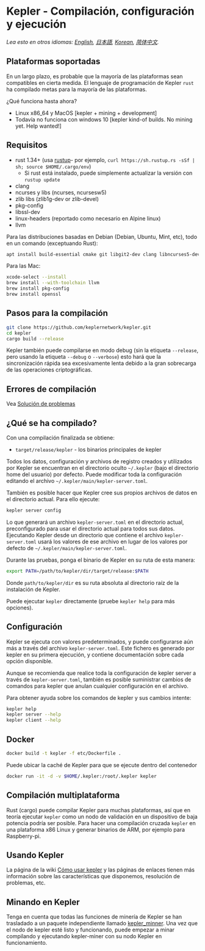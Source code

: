 # Kepler - Compilación, configuración y ejecución

*Lea esto en otros idiomas: [English](build.md), [日本語](build_JP.md), [Korean](build_KR.md), [简体中文](build_ZH-CN.md).*

## Plataformas soportadas

En un largo plazo, es probable que la mayoría de las plataformas sean compatibles en cierta medida.
El lenguaje de programación de Kepler `rust` ha compilado metas para la mayoría de las plataformas.

¿Qué funciona hasta ahora?

* Linux x86\_64 y MacOS [kepler + mining + development]
* Todavía no funciona con windows 10 [kepler kind-of builds. No mining yet. Help wanted!]

## Requisitos

* rust 1.34+ (usa [rustup]((https://www.rustup.rs/))- por ejemplo, `curl https://sh.rustup.rs -sSf | sh; source $HOME/.cargo/env`)
  * Si rust está instalado, puede simplemente actualizar la versión con  `rustup update`
* clang
* ncurses y libs (ncurses, ncursesw5)
* zlib libs (zlib1g-dev or zlib-devel)
* pkg-config
* libssl-dev
* linux-headers (reportado como necesario en Alpine linux)
* llvm

Para las distribuciones basadas en Debian (Debian, Ubuntu, Mint, etc), todo en un comando (exceptuando Rust):

```sh
apt install build-essential cmake git libgit2-dev clang libncurses5-dev libncursesw5-dev zlib1g-dev pkg-config libssl-dev llvm
```

Para las Mac:

```sh
xcode-select --install
brew install --with-toolchain llvm
brew install pkg-config
brew install openssl
```

## Pasos para la compilación

```sh
git clone https://github.com/keplernetwork/kepler.git
cd kepler
cargo build --release
```

Kepler también puede compilarse en modo debug (sin la etiqueta `--release`, pero usando la etiqueta `--debug` o `--verbose`) esto hará que la sincronización rápida sea excesivamente lenta debido a la gran sobrecarga de las operaciones criptográficas.

## Errores de compilación

Vea [Solución de problemas](https://github.com/keplernetwork/docs/wiki/Troubleshooting)

## ¿Qué se ha compilado?

Con una compilación finalizada se obtiene:

* `target/release/kepler` - los binarios principales de kepler

Todos los datos, configuración y archivos de registro creados y utilizados por Kepler se encuentran en el directorio oculto `~/.kepler` (bajo el directorio home del usuario) por defecto. Puede modificar toda la configuración editando el archivo `~/.kepler/main/kepler-server.toml`.

También es posible hacer que Kepler cree sus propios archivos de datos en el directorio actual. Para ello ejecute:

```sh
kepler server config
```

Lo que generará un archivo `kepler-server.toml` en el directorio actual, preconfigurado para usar el directorio actual para todos sus datos. Ejecutando Kepler desde un directorio que contiene el archivo `kepler-server.toml` usará los valores de ese archivo en lugar de los valores por defecto de `~/.kepler/main/kepler-server.toml`.

Durante las pruebas, ponga el binario de Kepler en su ruta de esta manera:

```sh
export PATH=/path/to/kepler/dir/target/release:$PATH
```

Donde `path/to/kepler/dir` es su ruta absoluta al directorio raíz de la instalación de Kepler.

Puede ejecutar `kepler` directamente (pruebe `kepler help` para más opciones).

## Configuración

Kepler se ejecuta con valores predeterminados, y puede configurarse aún más a través del archivo `kepler-server.toml`. Este fichero es generado por kepler en su primera ejecución, y contiene documentación sobre cada opción disponible.

Aunque se recomienda que realice toda la configuración de kepler server a través de `kepler-server.toml`, también es posible suministrar cambios de comandos para kepler que anulan cualquier configuración en el archivo.

Para obtener ayuda sobre los comandos de kepler y sus cambios intente:

```sh
kepler help
kepler server --help
kepler client --help
```

## Docker

```sh
docker build -t kepler -f etc/Dockerfile .
```

Puede ubicar la caché de Kepler para que se ejecute dentro del contenedor

```sh
docker run -it -d -v $HOME/.kepler:/root/.kepler kepler
```
## Compilación multiplataforma

Rust (cargo) puede compilar Kepler para muchas plataformas, así que en teoría ejecutar `kepler` como un nodo de validación en un dispositivo de baja potencia podría ser posible. Para hacer una compilación cruzada `kepler` en una plataforma x86 Linux y generar binarios de ARM, por ejemplo para Raspberry-pi.

## Usando Kepler

La página de la wiki [Cómo usar kepler](https://github.com/keplernetwork/docs/wiki/How-to-use-kepler) y las páginas de enlaces tienen más información sobre las características que disponemos, resolución de problemas, etc.

## Minando en Kepler

Tenga en cuenta que todas las funciones de minería de Kepler se han trasladado a un paquete independiente llamado [kepler_minner](https://github.com/keplernetwork/kepler-miner). Una vez que el nodo de kepler esté listo y funcionando, puede empezar a minar compilando y ejecutando kepler-miner con su nodo Kepler en funcionamiento.
